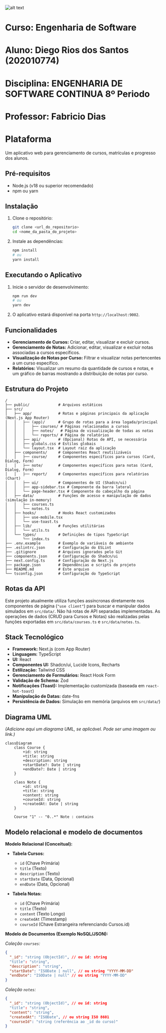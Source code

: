![alt text](https://github.com/DiegoWebwork/estrutura-de-dados/blob/main/universidade%20de%20vassouras%20Vertical.png)

# Curso: Engenharia de Software
# Aluno: Diego Rios dos Santos (202010774)
# Disciplina: ENGENHARIA DE SOFTWARE CONTINUA 8º Periodo
# Professor: Fabricio Dias

# Plataforma

Um aplicativo web para gerenciamento de cursos, matrículas e progresso dos alunos.

## Pré-requisitos

- Node.js (v18 ou superior recomendado)
- npm ou yarn

## Instalação

1. Clone o repositório:
   ```bash
   git clone <url_do_repositorio>
   cd <nome_da_pasta_do_projeto>
   ```

2. Instale as dependências:
   ```bash
   npm install
   # ou
   yarn install
   ```

## Executando o Aplicativo

1. Inicie o servidor de desenvolvimento:
   ```bash
   npm run dev
   # ou
   yarn dev
   ```

2. O aplicativo estará disponível na porta `http://localhost:9002`.

## Funcionalidades

- **Gerenciamento de Cursos:** Criar, editar, visualizar e excluir cursos.
- **Gerenciamento de Notas:** Adicionar, editar, visualizar e excluir notas associadas a cursos específicos.
- **Visualização de Notas por Curso:** Filtrar e visualizar notas pertencentes a um curso específico.
- **Relatórios:** Visualizar um resumo da quantidade de cursos e notas, e um gráfico de barras mostrando a distribuição de notas por curso.

## Estrutura do Projeto

```
/
├── public/             # Arquivos estáticos
├── src/
│   ├── app/            # Rotas e páginas principais da aplicação (Next.js App Router)
│   │   ├── (app)/      # Grupo de rotas para a área logada/principal
│   │   │   ├── courses/ # Páginas relacionadas a cursos
│   │   │   ├── notes/   # Página de visualização de todas as notas
│   │   │   └── reports/ # Página de relatórios
│   │   ├── api/        # (Opcional) Rotas de API, se necessário
│   │   ├── globals.css # Estilos globais
│   │   └── layout.tsx  # Layout raiz da aplicação
│   ├── components/     # Componentes React reutilizáveis
│   │   ├── course/     # Componentes específicos para cursos (Card, Dialog, Form)
│   │   ├── note/       # Componentes específicos para notas (Card, Dialog, Form)
│   │   ├── report/     # Componentes específicos para relatórios (Chart)
│   │   ├── ui/         # Componentes de UI (Shadcn/ui)
│   │   ├── app-sidebar.tsx # Componente da barra lateral
│   │   └── page-header.tsx # Componente do cabeçalho da página
│   ├── data/           # Funções de acesso e manipulação de dados (simulação in-memory)
│   │   ├── courses.ts
│   │   └── notes.ts
│   ├── hooks/          # Hooks React customizados
│   │   ├── use-mobile.tsx
│   │   └── use-toast.ts
│   ├── lib/            # Funções utilitárias
│   │   └── utils.ts
│   └── types/          # Definições de tipos TypeScript
│       └── index.ts
├── .env.example        # Exemplo de variáveis de ambiente
├── .eslintrc.json      # Configuração do ESLint
├── .gitignore          # Arquivos ignorados pelo Git
├── components.json     # Configuração do Shadcn/ui
├── next.config.ts      # Configuração do Next.js
├── package.json        # Dependências e scripts do projeto
├── README.md           # Este arquivo
└── tsconfig.json       # Configuração do TypeScript
```

## Rotas da API

Este projeto atualmente utiliza funções assíncronas diretamente nos componentes de página (`"use client"`) para buscar e manipular dados simulados em `src/data/`. Não há rotas de API separadas implementadas. As operações de dados (CRUD para Cursos e Notas) são realizadas pelas funções exportadas em `src/data/courses.ts` e `src/data/notes.ts`.

## Stack Tecnológico

- **Framework:** Next.js (com App Router)
- **Linguagem:** TypeScript
- **UI:** React
- **Componentes UI:** Shadcn/ui, Lucide Icons, Recharts
- **Estilização:** Tailwind CSS
- **Gerenciamento de Formulários:** React Hook Form
- **Validação de Schema:** Zod
- **Notificações (Toast):** Implementação customizada (baseada em `react-hot-toast`)
- **Manipulação de Datas:** date-fns
- **Persistência de Dados:** Simulação em memória (arquivos em `src/data/`)

## Diagrama UML

*(Adicione aqui um diagrama UML, se aplicável. Pode ser uma imagem ou link.)*

```mermaid
classDiagram
    class Course {
        +id: string
        +title: string
        +description: string
        +startDate?: Date | string
        +endDate?: Date | string
    }

    class Note {
        +id: string
        +title: string
        +content: string
        +courseId: string
        +createdAt: Date | string
    }

    Course "1" -- "0..*" Note : contains
```

## Modelo relacional e modelo de documentos

**Modelo Relacional (Conceitual):**

- **Tabela Cursos:**
  - `id` (Chave Primária)
  - `title` (Texto)
  - `description` (Texto)
  - `startDate` (Data, Opcional)
  - `endDate` (Data, Opcional)

- **Tabela Notas:**
  - `id` (Chave Primária)
  - `title` (Texto)
  - `content` (Texto Longo)
  - `createdAt` (Timestamp)
  - `courseId` (Chave Estrangeira referenciando Cursos.id)

**Modelo de Documentos (Exemplo NoSQL/JSON):**

*Coleção `courses`:*

```json
{
  "_id": "string (ObjectId)", // ou id: string
  "title": "string",
  "description": "string",
  "startDate": "ISODate | null", // ou string "YYYY-MM-DD"
  "endDate": "ISODate | null" // ou string "YYYY-MM-DD"
}
```

*Coleção `notes`:*

```json
{
  "_id": "string (ObjectId)", // ou id: string
  "title": "string",
  "content": "string",
  "createdAt": "ISODate", // ou string ISO 8601
  "courseId": "string (referência ao _id do curso)"
}
```


